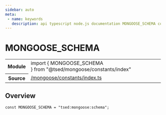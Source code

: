 ```yaml
---
sidebar: auto
meta:
 - name: keywords
   description: api typescript node.js documentation MONGOOSE_SCHEMA const
---
```

# MONGOOSE_SCHEMA <Badge text="Constant" type="const"/>
<!-- Summary -->
<section class="symbol-info"><table class="is-full-width"><tbody><tr><th>Module</th><td><div class="lang-typescript"><span class="token keyword">import</span> { MONGOOSE_SCHEMA }&nbsp;<span class="token keyword">from</span>&nbsp;<span class="token string">"@tsed/mongoose/constants/index"</span></div></td></tr><tr><th>Source</th><td><a href="https://github.com/Romakita/ts-express-decorators/blob/v4.30.2/src//mongoose/constants/index.ts#L0-L0">/mongoose/constants/index.ts</a></td></tr></tbody></table></section>

<!-- Overview -->
## Overview


<pre><code class="typescript-lang "><span class="token keyword">const</span> MONGOOSE_SCHEMA<span class="token punctuation"> = </span>"tsed<span class="token punctuation">:</span>mongoose<span class="token punctuation">:</span>schema"<span class="token punctuation">;</span></code></pre>